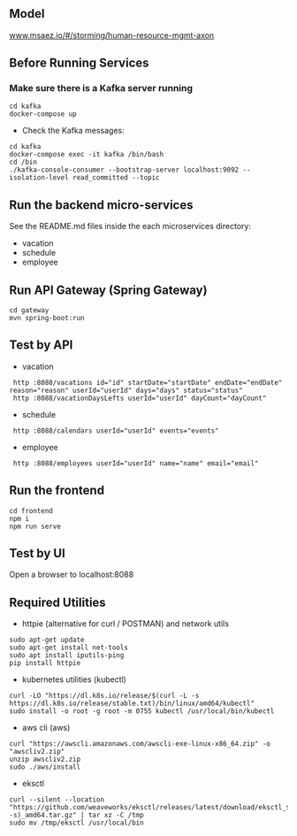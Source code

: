 # 

## Model
www.msaez.io/#/storming/human-resource-mgmt-axon

## Before Running Services
### Make sure there is a Kafka server running
```
cd kafka
docker-compose up
```
- Check the Kafka messages:
```
cd kafka
docker-compose exec -it kafka /bin/bash
cd /bin
./kafka-console-consumer --bootstrap-server localhost:9092 --isolation-level read_committed --topic
```

## Run the backend micro-services
See the README.md files inside the each microservices directory:

- vacation
- schedule
- employee


## Run API Gateway (Spring Gateway)
```
cd gateway
mvn spring-boot:run
```

## Test by API
- vacation
```
 http :8088/vacations id="id" startDate="startDate" endDate="endDate" reason="reason" userId="userId" days="days" status="status" 
 http :8088/vacationDaysLefts userId="userId" dayCount="dayCount" 
```
- schedule
```
 http :8088/calendars userId="userId" events="events" 
```
- employee
```
 http :8088/employees userId="userId" name="name" email="email" 
```


## Run the frontend
```
cd frontend
npm i
npm run serve
```

## Test by UI
Open a browser to localhost:8088

## Required Utilities

- httpie (alternative for curl / POSTMAN) and network utils
```
sudo apt-get update
sudo apt-get install net-tools
sudo apt install iputils-ping
pip install httpie
```

- kubernetes utilities (kubectl)
```
curl -LO "https://dl.k8s.io/release/$(curl -L -s https://dl.k8s.io/release/stable.txt)/bin/linux/amd64/kubectl"
sudo install -o root -g root -m 0755 kubectl /usr/local/bin/kubectl
```

- aws cli (aws)
```
curl "https://awscli.amazonaws.com/awscli-exe-linux-x86_64.zip" -o "awscliv2.zip"
unzip awscliv2.zip
sudo ./aws/install
```

- eksctl 
```
curl --silent --location "https://github.com/weaveworks/eksctl/releases/latest/download/eksctl_$(uname -s)_amd64.tar.gz" | tar xz -C /tmp
sudo mv /tmp/eksctl /usr/local/bin
```


